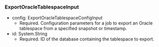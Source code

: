 ### ExportOracleTablespaceInput


- config: ExportOracleTablespaceConfigInput
  - Required. Configuration parameters for a job to export an Oracle tablespace from a specified snapshot or timestamp.
- id: System.String
  - Required. ID of the database containing the tablespace to export.
